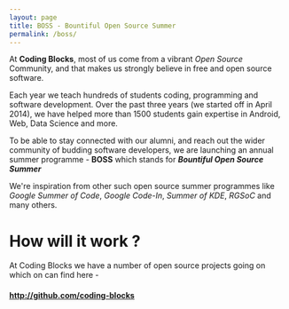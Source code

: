 ```yaml
---
layout: page
title: BOSS - Bountiful Open Source Summer
permalink: /boss/
---
```



At **Coding Blocks**, most of us come from a vibrant _Open Source_ Community,
and that makes us strongly believe in free and open source software.

Each year we teach hundreds of students coding, programming and software
development. Over the past three years (we started off in April 2014), we
have helped more than 1500 students gain expertise in Android, Web, Data Science
and more.

To be able to stay connected with our alumni, and reach out the wider
community of budding software developers, we are launching an annual summer
programme  - **BOSS** which stands for _**Bountiful Open Source Summer**_

We're inspiration from other such open source summer programmes like
_Google Summer of Code_, _Google Code-In_, _Summer of KDE_, _RGSoC_ and
many others.

# How will it work ?

At Coding Blocks we have a number of open source projects going on
which on can find here -

#### <http://github.com/coding-blocks>